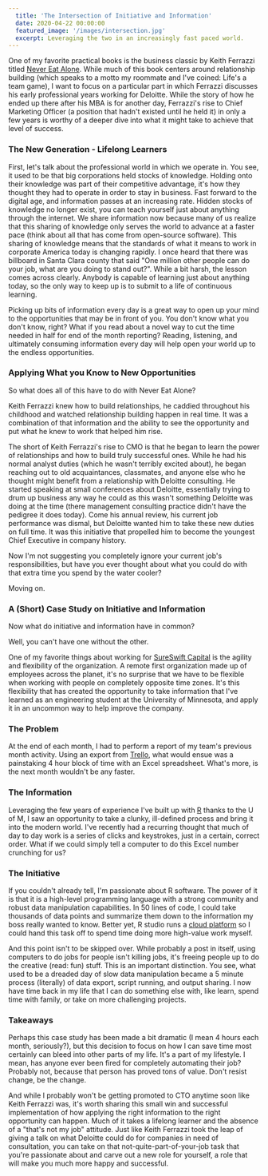 ```yaml
---
  title: 'The Intersection of Initiative and Information'
  date: 2020-04-22 00:00:00
  featured_image: '/images/intersection.jpg'
  excerpt: Leveraging the two in an increasingly fast paced world.
---
```


One of my favorite practical books is the business classic by Keith Ferrazzi titled [Never Eat Alone](http://keithferrazzi.com/books/). While much of this book centers around relationship building (which speaks to a motto my roommate and I've coined: Life's a team game), I want to focus on a particular part in which Ferrazzi discusses his early professional years working for Deloitte. While the story of how he ended up there after his MBA is for another day, Ferrazzi's rise to Chief Marketing Officer (a position that hadn't existed until he held it) in only a few years is worthy of a deeper dive into what it might take to achieve that level of success.

### The New Generation - Lifelong Learners

First, let's talk about the professional world in which we operate in. You see, it used to be that big corporations held stocks of knowledge. Holding onto their knowledge was part of their competitive advantage, it's how they thought they had to operate in order to stay in business. Fast forward to the digital age, and information passes at an increasing rate. Hidden stocks of knowledge no longer exist, you can teach yourself just about anything through the internet. We share information now because many of us realize that this sharing of knowledge only serves the world to advance at a faster pace (think about all that has come from open-source software). This sharing of knowledge means that the standards of what it means to work in corporate America today is changing rapidly. I once heard that there was billboard in Santa Clara county that said "One million other people can do your job, what are you doing to stand out?". While a bit harsh, the lesson comes across clearly. Anybody is capable of learning just about anything today, so the only way to keep up is to submit to a life of continuous learning.

Picking up bits of information every day is a great way to open up your mind to the opportunities that may be in front of you. You don't know what you don't know, right? What if you read about a novel way to cut the time needed in half for end of the month reporting? Reading, listening, and ultimately consuming information every day will help open your world up to the endless opportunities.

### Applying What you Know to New Opportunities

So what does all of this have to do with Never Eat Alone?

Keith Ferrazzi knew how to build relationships, he caddied throughout his childhood and watched relationship building happen in real time. It was a combination of that information and the ability to see the opportunity and put what he knew to work that helped him rise.

The short of Keith Ferrazzi's rise to CMO is that he began to learn the power of relationships and how to build truly successful ones. While he had his normal analyst duties (which he wasn't terribly excited about), he began reaching out to old acquaintances, classmates, and anyone else who he thought might benefit from a relationship with Deloitte consulting. He started speaking at small conferences about Deloitte, essentially trying to drum up business any way he could as this wasn't something Deloitte was doing at the time (there management consulting practice didn't have the pedigree it does today). Come his annual review, his current job performance was dismal, but Deloitte wanted him to take these new duties on full time. It was this initiative that propelled him to become the youngest Chief Executive in company history.

Now I'm not suggesting you completely ignore your current job's responsibilities, but have you ever thought about what you could do with that extra time you spend by the water cooler?

Moving on.

### A (Short) Case Study on Initiative and Information

Now what do initiative and information have in common?

Well, you can't have one without the other.

One of my favorite things about working for [SureSwift Capital](https://sureswiftcapital.com) is the agility and flexibility of the organization. A remote first organization made up of employees across the planet, it's no surprise that we have to be flexible when working with people on completely opposite time zones. It's this flexibility that has created the opportunity to take information that I've learned as an engineering student at the University of Minnesota, and apply it in an uncommon way to help improve the company.

### The Problem

At the end of each month, I had to perform a report of my team's previous month activity. Using an export from [Trello](https://trello.com), what would ensue was a painstaking 4 hour block of time with an Excel spreadsheet. What's more, is the next month wouldn't be any faster.

### The Information

Leveraging the few years of experience I've built up with [R](https://www.r-project.org/) thanks to the U of M, I saw an opportunity to take a clunky, ill-defined process and bring it into the modern world. I've recently had a recurring thought that much of day to day work is a series of clicks and keystrokes, just in a certain, correct order. What if we could simply tell a computer to do this Excel number crunching for us?

### The Initiative

If you couldn't already tell, I'm passionate about R software. The power of it is that it is a high-level programming language with a strong community and robust data manipulation capabilities. In 50 lines of code, I could take thousands of data points and summarize them down to the information my boss really wanted to know. Better yet, R studio runs a [cloud platform](https://rstudio.cloud/) so I could hand this task off to spend time doing more high-value work myself.

And this point isn't to be skipped over. While probably a post in itself, using computers to do jobs for people isn't killing jobs, it's freeing people up to do the creative (read: fun) stuff. This is an important distinction. You see, what used to be a dreaded day of slow data manipulation became a 5 minute process (literally) of data export, script running, and output sharing. I now have time back in my life that I can do something else with, like learn, spend time with family, or take on more challenging projects.

### Takeaways

Perhaps this case study has been made a bit dramatic (I mean 4 hours each month, seriously?), but this decision to focus on how I can save time most certainly can bleed into other parts of my life. It's a part of my lifestyle. I mean, has anyone ever been fired for completely automating their job? Probably not, because that person has proved tons of value. Don't resist change, be the change.

And while I probably won't be getting promoted to CTO anytime soon like Keith Ferrazzi was, it's worth sharing this small win and successful implementation of how applying the right information to the right opportunity can happen. Much of it takes a lifelong learner and the absence of a "that's not my job" attitude. Just like Keith Ferrazzi took the leap of giving a talk on what Deloitte could do for companies in need of consultation, you can take on that not-quite-part-of-your-job task that you're passionate about and carve out a new role for yourself, a role that will make you much more happy and successful.
